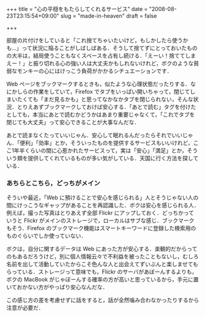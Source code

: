+++
title = "心の平穏をもたらしてくれるサービス"
date = "2008-08-23T23:15:54+09:00"
slug = "made-in-heaven"
draft = false

+++

<p>部屋の片付けをしていると「これ捨てちゃいたいけど，もしかしたら使うかも…」って状況に陥ることがしばしばある．そうして捨てずにとっておいたものの大半は，結局使うこともなくスペースを占有し続ける．「えーい！捨ててしまえー！」と振り切れる心の強い人は大丈夫かもしれないけれど，ボクのような貧弱なモンキーの心にはけっこう負荷がかかるシチュエーションです．</p>
<p>Web ページをブックマークするときも，似たような心理状態だったりする．なにかしらの作業をしていて，Firefox でタブをいっぱい開いちゃって，閉じてしまいたくても「まだ見るかも」と思ってなかなかタブを閉じられない，そんな状況．とりえあずブックマークしておけば安心する．「あとで読む」タグを付けたとしても，本当にあとで読むかどうかはあまり重要じゃなくて，「これでタブを閉じても大丈夫」って安心できることが大事なんだな．</p>
<p>あとで読まなくたっていいじゃん．安心して眠れるんだったらそれでいいじゃん．「便利」「効率」とか，そういったものを提供するサービスもいいけれど，ここ1年半くらいの間に心惹かれたサービスって，実は「安心」「満足」とか，そういう類を提供してくれているものが多い気がしている．天国に行く方法を探している．</p>
<h3>あちらとこちら，どっちがメイン</h3>
<p>そういや最近，「Web に預けることで安心を感じられる」人とそうじゃない人の間にけっこうなギャップがあることを再認識した．ボクは安心を感じられる人．例えば，撮った写真はとりあえず全部 Flickr にアップしておく．どっちかっていうと Flickr がメインのストレージで，ローカルはサブな感じ．ブックマークもそう．Firefox のブックマーク機能はスマートキーワードに登録した検索用のものぐらいでしか使っていない．</p>
<p>ボクは，自分に関するデータは Web にあった方が安心する．楽観的だからってのもあるだろうけど，別に個人情報云々で不利益を被ったこともないし，むしろ名前を出して活動していたからこそ色んな人と出会えてずいぶんと楽しませてもらっている．ストレージって意味でも，Flickr のサーバがあぼーんするよりも，ボクの MacBook がじゃぼーんする確率の方が高いと思っているから，手元に置いておかない方がやっぱり安心なんだな．</p>
<p>この感じ方の差を考慮せずに話をすると，話が全然噛み合わなかったりするから注意が必要だ．</p>
